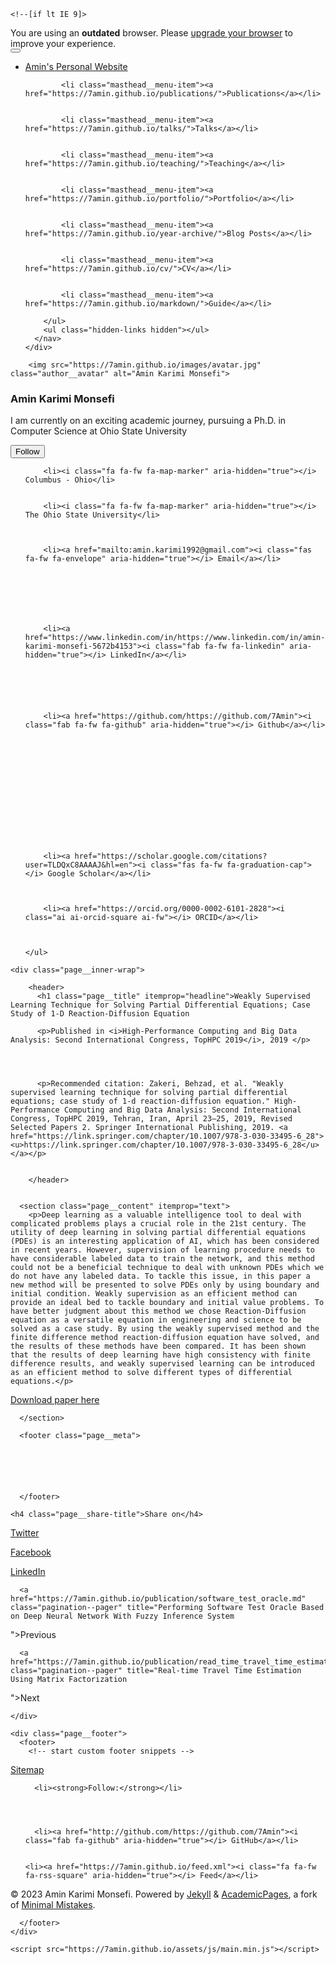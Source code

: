

<!doctype html>
<html lang="en" class="no-js">
  <head>
    

<meta charset="utf-8">



<!-- begin SEO -->









<title>Weakly Supervised Learning Technique for Solving Partial Differential Equations; Case Study of 1-D Reaction-Diffusion Equation - Amin’s Personal Website</title>







<meta property="og:locale" content="en-US">
<meta property="og:site_name" content="Amin's Personal Website">
<meta property="og:title" content="Weakly Supervised Learning Technique for Solving Partial Differential Equations; Case Study of 1-D Reaction-Diffusion Equation">


  <link rel="canonical" href="https://7amin.github.io/publication/weakly_supervised_learning.md">
  <meta property="og:url" content="https://7amin.github.io/publication/weakly_supervised_learning.md">



  <meta property="og:description" content="Deep learning as a valuable intelligence tool to deal with complicated problems plays a crucial role in the 21st century. The utility of deep learning in solving partial differential equations (PDEs) is an interesting application of AI, which has been considered in recent years. However, supervision of learning procedure needs to have considerable labeled data to train the network, and this method could not be a beneficial technique to deal with unknown PDEs which we do not have any labeled data. To tackle this issue, in this paper a new method will be presented to solve PDEs only by using boundary and initial condition. Weakly supervision as an efficient method can provide an ideal bed to tackle boundary and initial value problems. To have better judgment about this method we chose Reaction-Diffusion equation as a versatile equation in engineering and science to be solved as a case study. By using the weakly supervised method and the finite difference method reaction-diffusion equation have solved, and the results of these methods have been compared. It has been shown that the results of deep learning have high consistency with finite difference results, and weakly supervised learning can be introduced as an efficient method to solve different types of differential equations.">





  

  





  <meta property="og:type" content="article">
  <meta property="article:published_time" content="2019-02-23T00:00:00-05:00">








  <script type="application/ld+json">
    {
      "@context" : "http://schema.org",
      "@type" : "Person",
      "name" : "Amin Karimi Monsefi",
      "url" : "https://7amin.github.io",
      "sameAs" : null
    }
  </script>






<!-- end SEO -->


<link href="https://7amin.github.io/feed.xml" type="application/atom+xml" rel="alternate" title="Amin's Personal Website Feed">

<!-- http://t.co/dKP3o1e -->
<meta name="HandheldFriendly" content="True">
<meta name="MobileOptimized" content="320">
<meta name="viewport" content="width=device-width, initial-scale=1.0">

<script>
  document.documentElement.className = document.documentElement.className.replace(/\bno-js\b/g, '') + ' js ';
</script>

<!-- For all browsers -->
<link rel="stylesheet" href="https://7amin.github.io/assets/css/main.css">

<meta http-equiv="cleartype" content="on">
    

<!-- start custom head snippets -->

<link rel="apple-touch-icon" sizes="57x57" href="https://7amin.github.io/images/apple-touch-icon-57x57.png?v=M44lzPylqQ">
<link rel="apple-touch-icon" sizes="60x60" href="https://7amin.github.io/images/apple-touch-icon-60x60.png?v=M44lzPylqQ">
<link rel="apple-touch-icon" sizes="72x72" href="https://7amin.github.io/images/apple-touch-icon-72x72.png?v=M44lzPylqQ">
<link rel="apple-touch-icon" sizes="76x76" href="https://7amin.github.io/images/apple-touch-icon-76x76.png?v=M44lzPylqQ">
<link rel="apple-touch-icon" sizes="114x114" href="https://7amin.github.io/images/apple-touch-icon-114x114.png?v=M44lzPylqQ">
<link rel="apple-touch-icon" sizes="120x120" href="https://7amin.github.io/images/apple-touch-icon-120x120.png?v=M44lzPylqQ">
<link rel="apple-touch-icon" sizes="144x144" href="https://7amin.github.io/images/apple-touch-icon-144x144.png?v=M44lzPylqQ">
<link rel="apple-touch-icon" sizes="152x152" href="https://7amin.github.io/images/apple-touch-icon-152x152.png?v=M44lzPylqQ">
<link rel="apple-touch-icon" sizes="180x180" href="https://7amin.github.io/images/apple-touch-icon-180x180.png?v=M44lzPylqQ">
<link rel="icon" type="image/png" href="https://7amin.github.io/images/favicon-32x32.png?v=M44lzPylqQ" sizes="32x32">
<link rel="icon" type="image/png" href="https://7amin.github.io/images/android-chrome-192x192.png?v=M44lzPylqQ" sizes="192x192">
<link rel="icon" type="image/png" href="https://7amin.github.io/images/favicon-96x96.png?v=M44lzPylqQ" sizes="96x96">
<link rel="icon" type="image/png" href="https://7amin.github.io/images/favicon-16x16.png?v=M44lzPylqQ" sizes="16x16">
<link rel="manifest" href="https://7amin.github.io/images/manifest.json?v=M44lzPylqQ">
<link rel="mask-icon" href="https://7amin.github.io/images/safari-pinned-tab.svg?v=M44lzPylqQ" color="#000000">
<link rel="shortcut icon" href="/images/favicon.ico?v=M44lzPylqQ">
<meta name="msapplication-TileColor" content="#000000">
<meta name="msapplication-TileImage" content="https://7amin.github.io/images/mstile-144x144.png?v=M44lzPylqQ">
<meta name="msapplication-config" content="https://7amin.github.io/images/browserconfig.xml?v=M44lzPylqQ">
<meta name="theme-color" content="#ffffff">
<link rel="stylesheet" href="https://7amin.github.io/assets/css/academicons.css"/>

<script type="text/x-mathjax-config"> MathJax.Hub.Config({ TeX: { equationNumbers: { autoNumber: "all" } } }); </script>
<script type="text/x-mathjax-config">
  MathJax.Hub.Config({
    tex2jax: {
      inlineMath: [ ['$','$'], ["\\(","\\)"] ],
      processEscapes: true
    }
  });
</script>
<script src='https://cdnjs.cloudflare.com/ajax/libs/mathjax/2.7.4/latest.js?config=TeX-MML-AM_CHTML' async></script>

<!-- end custom head snippets -->

  </head>

  <body>

    <!--[if lt IE 9]>
<div class="notice--danger align-center" style="margin: 0;">You are using an <strong>outdated</strong> browser. Please <a href="http://browsehappy.com/">upgrade your browser</a> to improve your experience.</div>
<![endif]-->
    

<div class="masthead">
  <div class="masthead__inner-wrap">
    <div class="masthead__menu">
      <nav id="site-nav" class="greedy-nav">
        <button><div class="navicon"></div></button>
        <ul class="visible-links">
          <li class="masthead__menu-item masthead__menu-item--lg"><a href="https://7amin.github.io/">Amin's Personal Website</a></li>
          
            
            <li class="masthead__menu-item"><a href="https://7amin.github.io/publications/">Publications</a></li>
          
            
            <li class="masthead__menu-item"><a href="https://7amin.github.io/talks/">Talks</a></li>
          
            
            <li class="masthead__menu-item"><a href="https://7amin.github.io/teaching/">Teaching</a></li>
          
            
            <li class="masthead__menu-item"><a href="https://7amin.github.io/portfolio/">Portfolio</a></li>
          
            
            <li class="masthead__menu-item"><a href="https://7amin.github.io/year-archive/">Blog Posts</a></li>
          
            
            <li class="masthead__menu-item"><a href="https://7amin.github.io/cv/">CV</a></li>
          
            
            <li class="masthead__menu-item"><a href="https://7amin.github.io/markdown/">Guide</a></li>
          
        </ul>
        <ul class="hidden-links hidden"></ul>
      </nav>
    </div>
  </div>
</div>

    





<div id="main" role="main">
  


  <div class="sidebar sticky">
  



<div itemscope itemtype="http://schema.org/Person">

  <div class="author__avatar">
    
    	<img src="https://7amin.github.io/images/avatar.jpg" class="author__avatar" alt="Amin Karimi Monsefi">
    
  </div>

  <div class="author__content">
    <h3 class="author__name">Amin Karimi Monsefi</h3>
    <p class="author__bio">I am currently on an exciting academic journey, pursuing a Ph.D. in Computer Science at Ohio State University</p>
  </div>

  <div class="author__urls-wrapper">
    <button class="btn btn--inverse">Follow</button>
    <ul class="author__urls social-icons">
      
        <li><i class="fa fa-fw fa-map-marker" aria-hidden="true"></i> Columbus - Ohio</li>
      
      
        <li><i class="fa fa-fw fa-map-marker" aria-hidden="true"></i> The Ohio State University</li>
      
      
      
        <li><a href="mailto:amin.karimi1992@gmail.com"><i class="fas fa-fw fa-envelope" aria-hidden="true"></i> Email</a></li>
      
      
       
      
      
      
      
        <li><a href="https://www.linkedin.com/in/https://www.linkedin.com/in/amin-karimi-monsefi-5672b4153"><i class="fab fa-fw fa-linkedin" aria-hidden="true"></i> LinkedIn</a></li>
      
      
      
      
      
      
        <li><a href="https://github.com/https://github.com/7Amin"><i class="fab fa-fw fa-github" aria-hidden="true"></i> Github</a></li>
      
      
      
      
      
      
      
      
      
      
      
      
      
      
        <li><a href="https://scholar.google.com/citations?user=TLDQxC8AAAAJ&hl=en"><i class="fas fa-fw fa-graduation-cap"></i> Google Scholar</a></li>
      
      
      
        <li><a href="https://orcid.org/0000-0002-6101-2828"><i class="ai ai-orcid-square ai-fw"></i> ORCID</a></li>
      
      
      
    </ul>
  </div>
</div>

  
  </div>


  <article class="page" itemscope itemtype="http://schema.org/CreativeWork">
    <meta itemprop="headline" content="Weakly Supervised Learning Technique for Solving Partial Differential Equations; Case Study of 1-D Reaction-Diffusion Equation">
    <meta itemprop="description" content="Deep learning as a valuable intelligence tool to deal with complicated problems plays a crucial role in the 21st century. The utility of deep learning in solving partial differential equations (PDEs) is an interesting application of AI, which has been considered in recent years. However, supervision of learning procedure needs to have considerable labeled data to train the network, and this method could not be a beneficial technique to deal with unknown PDEs which we do not have any labeled data. To tackle this issue, in this paper a new method will be presented to solve PDEs only by using boundary and initial condition. Weakly supervision as an efficient method can provide an ideal bed to tackle boundary and initial value problems. To have better judgment about this method we chose Reaction-Diffusion equation as a versatile equation in engineering and science to be solved as a case study. By using the weakly supervised method and the finite difference method reaction-diffusion equation have solved, and the results of these methods have been compared. It has been shown that the results of deep learning have high consistency with finite difference results, and weakly supervised learning can be introduced as an efficient method to solve different types of differential equations.">
    <meta itemprop="datePublished" content="February 23, 2019">
    

    <div class="page__inner-wrap">
      
        <header>
          <h1 class="page__title" itemprop="headline">Weakly Supervised Learning Technique for Solving Partial Differential Equations; Case Study of 1-D Reaction-Diffusion Equation
</h1>
          
        
        
        
          <p>Published in <i>High-Performance Computing and Big Data Analysis: Second International Congress, TopHPC 2019</i>, 2019 </p>
        
        
             
        
          <p>Recommended citation: Zakeri, Behzad, et al. "Weakly supervised learning technique for solving partial differential equations; case study of 1-d reaction-diffusion equation." High-Performance Computing and Big Data Analysis: Second International Congress, TopHPC 2019, Tehran, Iran, April 23–25, 2019, Revised Selected Papers 2. Springer International Publishing, 2019. <a href="https://link.springer.com/chapter/10.1007/978-3-030-33495-6_28"><u>https://link.springer.com/chapter/10.1007/978-3-030-33495-6_28</u></a></p>
        
    
        </header>
      

      <section class="page__content" itemprop="text">
        <p>Deep learning as a valuable intelligence tool to deal with complicated problems plays a crucial role in the 21st century. The utility of deep learning in solving partial differential equations (PDEs) is an interesting application of AI, which has been considered in recent years. However, supervision of learning procedure needs to have considerable labeled data to train the network, and this method could not be a beneficial technique to deal with unknown PDEs which we do not have any labeled data. To tackle this issue, in this paper a new method will be presented to solve PDEs only by using boundary and initial condition. Weakly supervision as an efficient method can provide an ideal bed to tackle boundary and initial value problems. To have better judgment about this method we chose Reaction-Diffusion equation as a versatile equation in engineering and science to be solved as a case study. By using the weakly supervised method and the finite difference method reaction-diffusion equation have solved, and the results of these methods have been compared. It has been shown that the results of deep learning have high consistency with finite difference results, and weakly supervised learning can be introduced as an efficient method to solve different types of differential equations.</p>

<p><a href="https://link.springer.com/chapter/10.1007/978-3-030-33495-6_28">Download paper here</a></p>

        
      </section>

      <footer class="page__meta">
        
        




      </footer>

      

<section class="page__share">
  
    <h4 class="page__share-title">Share on</h4>
  

  <a href="https://twitter.com/intent/tweet?text=https://7amin.github.io/publication/weakly_supervised_learning.md" class="btn btn--twitter" title="Share on Twitter"><i class="fab fa-twitter" aria-hidden="true"></i><span> Twitter</span></a>

  <a href="https://www.facebook.com/sharer/sharer.php?u=https://7amin.github.io/publication/weakly_supervised_learning.md" class="btn btn--facebook" title="Share on Facebook"><i class="fab fa-facebook" aria-hidden="true"></i><span> Facebook</span></a>

  <a href="https://www.linkedin.com/shareArticle?mini=true&url=https://7amin.github.io/publication/weakly_supervised_learning.md" class="btn btn--linkedin" title="Share on LinkedIn"><i class="fab fa-linkedin" aria-hidden="true"></i><span> LinkedIn</span></a>
</section>

      


  <nav class="pagination">
    
      <a href="https://7amin.github.io/publication/software_test_oracle.md" class="pagination--pager" title="Performing Software Test Oracle Based on Deep Neural Network With Fuzzy Inference System
">Previous</a>
    
    
      <a href="https://7amin.github.io/publication/read_time_travel_time_estimation.md" class="pagination--pager" title="Real-time Travel Time Estimation Using Matrix Factorization
">Next</a>
    
  </nav>

    </div>

    
  </article>

  
  
</div>


    <div class="page__footer">
      <footer>
        <!-- start custom footer snippets -->
<a href="/sitemap/">Sitemap</a>
<!-- end custom footer snippets -->

        

<div class="page__footer-follow">
  <ul class="social-icons">
    
      <li><strong>Follow:</strong></li>
    
    
    
    
      <li><a href="http://github.com/https://github.com/7Amin"><i class="fab fa-github" aria-hidden="true"></i> GitHub</a></li>
    
    
    <li><a href="https://7amin.github.io/feed.xml"><i class="fa fa-fw fa-rss-square" aria-hidden="true"></i> Feed</a></li>
  </ul>
</div>

<div class="page__footer-copyright">&copy; 2023 Amin Karimi Monsefi. Powered by <a href="http://jekyllrb.com" rel="nofollow">Jekyll</a> &amp; <a href="https://github.com/academicpages/academicpages.github.io">AcademicPages</a>, a fork of <a href="https://mademistakes.com/work/minimal-mistakes-jekyll-theme/" rel="nofollow">Minimal Mistakes</a>.</div>

      </footer>
    </div>

    <script src="https://7amin.github.io/assets/js/main.min.js"></script>




  <script>
  (function(i,s,o,g,r,a,m){i['GoogleAnalyticsObject']=r;i[r]=i[r]||function(){
  (i[r].q=i[r].q||[]).push(arguments)},i[r].l=1*new Date();a=s.createElement(o),
  m=s.getElementsByTagName(o)[0];a.async=1;a.src=g;m.parentNode.insertBefore(a,m)
  })(window,document,'script','//www.google-analytics.com/analytics.js','ga');

  ga('create', '', 'auto');
  ga('send', 'pageview');
</script>






  </body>
</html>

